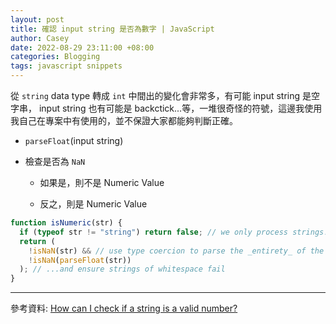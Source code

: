 ```yaml
---
layout: post
title: 確認 input string 是否為數字 | JavaScript
author: Casey
date: 2022-08-29 23:11:00 +08:00
categories: Blogging
tags: javascript snippets
---
```


從 `string` data type 轉成 `int` 中間出的變化會非常多，有可能 input string 是空字串， input string 也有可能是 backctick...等，一堆很奇怪的符號，這邊我使用我自己在專案中有使用的，並不保證大家都能夠判斷正確。

- `parseFloat`(input string)

- 檢查是否為 `NaN`

  - 如果是，則不是 Numeric Value

  - 反之，則是 Numeric Value

```js
function isNumeric(str) {
  if (typeof str != "string") return false; // we only process strings!
  return (
    !isNaN(str) && // use type coercion to parse the _entirety_ of the string (`parseFloat` alone does not do this)...
    !isNaN(parseFloat(str))
  ); // ...and ensure strings of whitespace fail
}
```

---

參考資料: [How can I check if a string is a valid number?](https://stackoverflow.com/questions/175739/how-can-i-check-if-a-string-is-a-valid-number)
